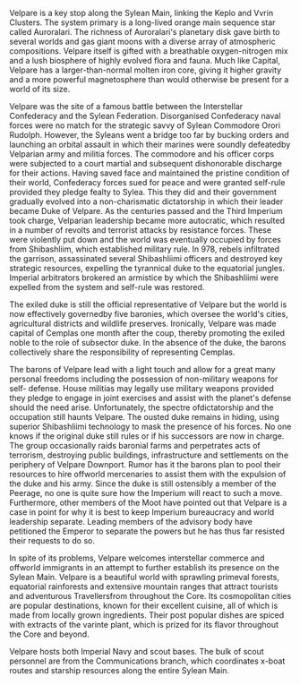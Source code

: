
Velpare is a key stop along the Sylean Main, linking the Keplo and Vvrin Clusters. The system primary is a long-lived orange main sequence star called Auroralari. The richness of Auroralari's planetary disk gave birth to several worlds and gas giant moons with a diverse array of atmospheric compositions. Velpare itself is gifted with a breathable oxygen-nitrogen mix and a lush biosphere of highly evolved flora and fauna. Much like Capital, Velpare has a larger-than-normal molten iron core, giving it higher gravity and a more powerful magnetosphere than would otherwise be present for a world of its size.

Velpare was the site of a famous battle between the Interstellar Confederacy and the Sylean Federation. Disorganised Confederacy naval forces were no match for the strategic savvy of Sylean Commodore Orori Rudolph. However, the Syleans went a bridge too far by bucking orders and launching an orbital assault in which their marines were soundly defeatedby  Velparian army and militia forces. The commodore and his officer corps were subjected to a court martial and subsequent dishonorable discharge for their actions. Having saved face and maintained the pristine condition of their world, Confederacy forces sued for peace and were granted self-rule provided they pledge fealty to Sylea. This they did and their government gradually evolved into a non-charismatic dictatorship in which their leader became Duke of Velpare. As the centuries passed and the Third Imperium took charge, Velparian leadership became more autocratic, which resulted in a number of revolts and terrorist attacks by resistance forces. These were violently put down and the world was eventually occupied by forces from Shibashliim, which established military rule. In 978, rebels infiltrated the garrison, assassinated several Shibashliimi officers and destroyed key strategic resources, expelling the tyrannical duke to the equatorial jungles. Imperial arbitrators brokered an armistice by which the Shibashliimi were expelled from the system and self-rule was restored.

The exiled duke is still the official representative of Velpare but the world is now effectively governedby five baronies, which oversee the world's cities, agricultural districts and wildlife preserves. Ironically, Velpare was made capital of Cemplas one month after the coup, thereby promoting the exiled noble to the role of subsector duke. In the absence of the duke, the barons collectively share the responsibility of representing Cemplas.

The barons of Velpare lead with a light touch and allow for a great many personal freedoms including the possession of non-military weapons for self- defense. House militias may legally use military weapons provided they pledge to engage in joint exercises and assist with the planet's defense should the need arise. Unfortunately, the spectre ofdictatorship and  the occupation still haunts Velpare. The ousted duke remains in hiding, using superior Shibashliimi technology to mask the presence of his forces. No one knows if the original duke still rules or if his successors are now in charge. The group occasionally raids baronial farms and perpetrates acts of terrorism, destroying public buildings, infrastructure and settlements on the periphery of Velpare Downport. Rumor has it the barons plan to pool their resources to hire offworld mercenaries to assist them with the expulsion of the duke and his army. Since the duke is still ostensibly a member of the Peerage, no one is quite sure how the Imperium will react to such a move. Furthermore, other members of the Moot have pointed out that Velpare is a case in point for why it is best to keep Imperium bureaucracy and world leadership separate. Leading members of the advisory body have petitioned the Emperor to separate the powers but he has thus far resisted their requests to do so.

In spite of its problems, Velpare welcomes interstellar commerce and offworld immigrants in an attempt to further establish its presence on the Sylean Main. Velpare is a beautiful world with sprawling primeval forests, equatorial rainforests and extensive mountain ranges that attract tourists and adventurous Travellersfrom throughout the Core. Its cosmopolitan cities are popular destinations, known for their excellent cuisine, all of which is made from locally grown ingredients. Their post popular dishes are spiced with extracts of the varinte plant, which is prized for its flavor throughout the Core and beyond.

Velpare hosts both Imperial Navy and scout bases. The bulk of scout personnel are from the Communications branch, which coordinates x-boat routes and starship resources along the entire Sylean Main.
